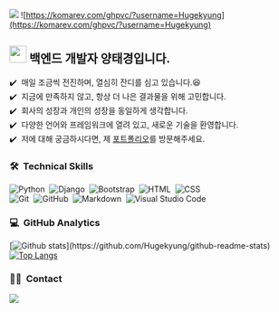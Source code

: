 <a href="https://hugekyung.notion.site/BackEnd-Developer-8382ba3dfb7b4012bdd096e196f0f131"><img src="https://img.shields.io/badge/Porfoilo-Docs-blue"/></a>
![https://komarev.com/ghpvc/?username=Hugekyung](https://komarev.com/ghpvc/?username=Hugekyung)


## <img src="https://raw.githubusercontent.com/MartinHeinz/MartinHeinz/master/wave.gif" width="30px">&nbsp;백엔드 개발자 양태경입니다.

✔️ &nbsp;매일 조금씩 전진하며, 열심히 잔디를 심고 있습니다.:satisfied:\
✔️ &nbsp;지금에 만족하지 않고, 항상 더 나은 결과물을 위해 고민합니다.\
✔️ &nbsp;회사의 성장과 개인의 성장을 동일하게 생각합니다.\
✔️ &nbsp;다양한 언어와 프레임워크에 열려 있고, 새로운 기술을 환영합니다.\
✔️ &nbsp;저에 대해 궁금하시다면, 제 <a href="https://hugekyung.notion.site/BackEnd-Developer-8382ba3dfb7b4012bdd096e196f0f131">포트폴리오</a>를 방문해주세요.


### 🛠 &nbsp;Technical Skills
![Python](https://img.shields.io/badge/-Python-05122A?style=flat&logo=python)&nbsp;
![Django](https://img.shields.io/badge/-Django-05122A?style=flat&logo=django&logoColor=092E20)&nbsp;
![Bootstrap](https://img.shields.io/badge/-Bootstrap-05122A?style=flat&logo=bootstrap&logoColor=563D7C)&nbsp;
![HTML](https://img.shields.io/badge/-HTML-05122A?style=flat&logo=HTML5)&nbsp;
![CSS](https://img.shields.io/badge/-CSS-05122A?style=flat&logo=CSS3&logoColor=1572B6)&nbsp;\
![Git](https://img.shields.io/badge/-Git-05122A?style=flat&logo=git)&nbsp;
![GitHub](https://img.shields.io/badge/-GitHub-05122A?style=flat&logo=github)&nbsp;
![Markdown](https://img.shields.io/badge/-Markdown-05122A?style=flat&logo=markdown)&nbsp;
![Visual Studio Code](https://img.shields.io/badge/-Visual%20Studio%20Code-05122A?style=flat&logo=visual-studio-code&logoColor=007ACC)&nbsp;

### 💻 &nbsp;GitHub Analytics

[![Github stats](https://github-readme-stats.vercel.app/api?username=Hugekyung&show_icons=true&theme=algolia&include_all_commits=true&count_private=true")](https://github.com/Hugekyung/github-readme-stats)
[![Top Langs](https://github-readme-stats.vercel.app/api/top-langs/?username=Hugekyung&layout=compact&theme=algolia)](https://github.com/Hugekyung/github-readme-stats)


### 🤝🏻 &nbsp;Contact
<a href="mailto:kiki9510@gmail.com"><img src="https://img.shields.io/badge/-kiki9510@gmail.com-D14836?style=flat&logo=Gmail&logoColor=white"/></a>
